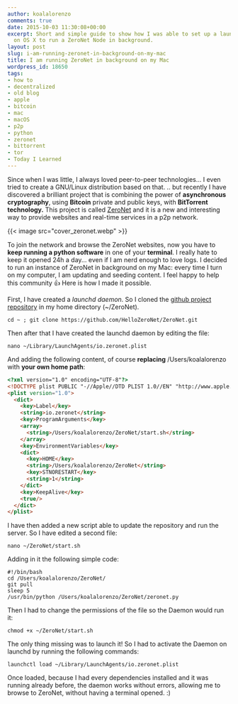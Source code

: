 ```yaml
---
author: koalalorenzo
comments: true
date: 2015-10-03 11:30:08+00:00
excerpt: Short and simple guide to show how I was able to set up a launchd daemon
  on OS X to run a ZeroNet Node in background.
layout: post
slug: i-am-running-zeronet-in-background-on-my-mac
title: I am running ZeroNet in background on my Mac
wordpress_id: 18650
tags:
- how to
- decentralized
- old blog
- apple
- bitcoin
- mac
- macOS
- p2p
- python
- zeronet
- bittorrent
- tor
- Today I Learned
---
```


Since when I was little, I always loved peer-to-peer technologies... I even tried to create a GNU/Linux distribution based on that. .. but recently I have discovered a brilliant project that is combining the power of **asynchronous cryptography**, using **Bitcoin** private and public keys, with **BitTorrent technology.** This project is called [ZeroNet](http://zeronet.io) and it is a new and interesting way to provide websites and real-time services in a p2p network. <!--more-->

{{< image src="cover_zeronet.webp" >}}

To join the network and browse the ZeroNet websites, now you have to **keep running a python software** in one of your **terminal**. I really hate to keep it opened 24h a day... even if I am nerd enough to love logs. I decided to run an instance of ZeroNet in background on my Mac: every time I turn on my computer, I am updating and seeding content. I feel happy to help this community 👍 Here is how I made it possible. <!--more-->

First, I have created a _launchd daemon_. So I cloned the [github project repository](https://github.com/HelloZeroNet/ZeroNet) in my home directory (~/ZeroNet).

```shell
cd ~ ; git clone https://github.com/HelloZeroNet/ZeroNet.git
```

Then after that I have created the launchd daemon by editing the file:

```
nano ~/Library/LaunchAgents/io.zeronet.plist
```

And adding the following content, of course **replacing** /Users/koalalorenzo with **your own home path**:

```html
<?xml version="1.0" encoding="UTF-8"?>
<!DOCTYPE plist PUBLIC "-//Apple//DTD PLIST 1.0//EN" "http://www.apple.com/DTDs/PropertyList-1.0.dtd">
<plist version="1.0">
  <dict>
    <key>Label</key>
    <string>io.zeronet</string>
    <key>ProgramArguments</key>
    <array>
      <string>/Users/koalalorenzo/ZeroNet/start.sh</string>
    </array>
    <key>EnvironmentVariables</key>
    <dict>
      <key>HOME</key>
      <string>/Users/koalalorenzo/ZeroNet</string>
      <key>STNORESTART</key>
      <string>1</string>
    </dict>
    <key>KeepAlive</key>
    <true/>
  </dict>
</plist>
```

I have then added a new script able to update the repository and run the server. So I have edited a second file:

```shell
nano ~/ZeroNet/start.sh
```

Adding in it the following simple code:

```shell
#!/bin/bash
cd /Users/koalalorenzo/ZeroNet/
git pull
sleep 5
/usr/bin/python /Users/koalalorenzo/ZeroNet/zeronet.py
```
Then I had to change the permissions of the file so the Daemon would run it:

```shell
chmod +x ~/ZeroNet/start.sh
```

The only thing missing was to launch it! So I had to activate the Daemon on launchd by running the following commands:

```shell
launchctl load ~/Library/LaunchAgents/io.zeronet.plist
```

Once loaded, because I had every dependencies installed and it was running already before, the daemon works without errors, allowing me to browse to ZeroNet, without having a terminal opened. :)
